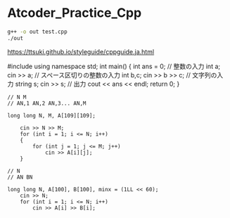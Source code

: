# Atcoder_Practice_Cpp

```bash
g++ -o out test.cpp
./out 
```

https://ttsuki.github.io/styleguide/cppguide.ja.html

#include<iostream>
using namespace std;
int main()
{
    int ans = 0;
    // 整数の入力
    int a;
    cin >> a;
    // スペース区切りの整数の入力
    int b,c;
    cin >> b >> c;
    // 文字列の入力
    string s;
    cin >> s;
    // 出力
    cout << ans << endl;
    return 0;
}

```input
// N M
// AN,1 AN,2 AN,3... AN,M

long long N, M, A[109][109];

    cin >> N >> M;
    for (int i = 1; i <= N; i++)
    {
        for (int j = 1; j <= M; j++)
            cin >> A[i][j];
    }
```
```input
// N
// AN BN

long long N, A[100], B[100], minx = (1LL << 60);
    cin >> N;
    for (int i = 1; i <= N; i++)
        cin >> A[i] >> B[i];

```